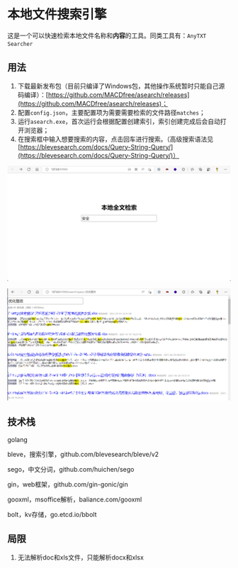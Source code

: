 # 本地文件搜索引擎

这是一个可以快速检索本地文件名称和**内容**的工具。同类工具有：`AnyTXT Searcher`

## 用法

1. 下载最新发布包（目前只编译了Windows包，其他操作系统暂时只能自己源码编译）：[https://github.com/MACDfree/asearch/releases](https://github.com/MACDfree/asearch/releases)；
2. 配置`config.json`，主要配置项为需要需要检索的文件路径`matches`；
3. 运行`asearch.exe`，首次运行会根据配置创建索引，索引创建完成后会自动打开浏览器；
4. 在搜索框中输入想要搜索的内容，点击回车进行搜索。（高级搜索语法见[https://blevesearch.com/docs/Query-String-Query/](https://blevesearch.com/docs/Query-String-Query/)）

![首页](/images/首页.png)

![搜索结果](/images/搜索结果.png)

## 技术栈

golang

bleve，搜索引擎，github.com/blevesearch/bleve/v2

sego，中文分词，github.com/huichen/sego

gin，web框架，github.com/gin-gonic/gin

gooxml，msoffice解析，baliance.com/gooxml

bolt，kv存储，go.etcd.io/bbolt

## 局限

1. 无法解析doc和xls文件，只能解析docx和xlsx
